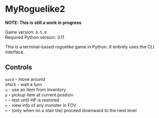 # MyRoguelike2
**NOTE: This is still a work in progress**

Game version: `0.5.0`<br />
Required Python version: 3.11

This is a terminal-based roguelike game in Python.
It entirely uses the CLI interface.

## Controls
`wasd` - move around<br />
`SPACE` - wait a turn<br />
`u` - use an item from inventory<br />
`p` - pickup item at current position<br />
`r` - rest until HP is restored<br />
`v` - view info of any monster in FOV<br />
`>` - (only when on a stair tile) proceed downward to the next level<br />

